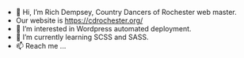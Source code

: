 - 👋 Hi, I’m Rich Dempsey, Country Dancers of Rochester web master.
- Our website is https://cdrochester.org/
- 👀 I’m interested in Wordpress automated deployment.
- 🌱 I’m currently learning SCSS and SASS.
- 📫 Reach me ...

<!---
DempseyCDR/DempseyCDR is a ✨ special ✨ repository because its `README.md` (this file) appears on your GitHub profile.
You can click the Preview link to take a look at your changes.
--->
